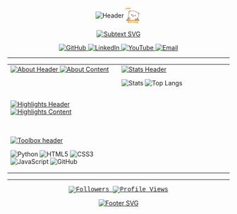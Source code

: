 <div align="center">
  <p align="center" style="display: flex; align-items: center; justify-content: center;">
    <img src="https://readme-typing-svg.demolab.com?font=Courier+New&weight=700&size=40&pause=1000&color=000000&center=true&vCenter=true&width=550&height=60&lines=Hi%2C+I'm+Hui+Yeen" alt="Header" />
    <img src="assets/greeting.gif?v=1" width="40" height="40" alt="wave">
  </p>
 <p align="center" style="display: flex; align-items: center; justify-content: center;">
    <a href="https://git.io/typing-svg"><img src="https://readme-typing-svg.demolab.com?font=OCR+A+Extended&size=18&pause=1000&color=000000&center=true&vCenter=true&repeat=false&width=700&height=18&lines=UTM+Johor+Student+%E2%80%A2+Curious+Builder+%E2%80%A2+Learning+in+progress" alt="Subtext SVG" /></a>
  </p>
</div>

<!-- Keep badges as HTML - they need to be clickable! -->
<p align="center">
  <a href="https://github.com/lowhuiyeen">
    <img alt="GitHub" src="https://img.shields.io/badge/-@lowhuiyeen-181717?style=flat-square&logo=GitHub&logoColor=white">
  </a>
  <a href="https://www.linkedin.com/in/huiyeenlow">
    <img alt="LinkedIn" src="https://img.shields.io/badge/-huiyeenlow-0A66C2?style=flat-square&logo=Linkedin&logoColor=white">
  </a>
  <a href="https://www.youtube.com/@huiyeen">
    <img alt="YouTube" src="https://img.shields.io/badge/-@huiyeen-FF0000?style=flat-square&logo=YouTube&logoColor=white">
  </a>
  <a href="mailto:lowhuiyeen@gmail.com">
    <img alt="Email" src="https://img.shields.io/badge/-lowhuiyeen@gmail.com-c14438?style=flat-square&logo=Gmail&logoColor=white">
  </a>
</p>

---
<table>
<tr>
<td width="50%" valign="top">

<a href="https://git.io/typing-svg">
  <img src="https://readme-typing-svg.demolab.com?font=OCR+A+Extended&size=25&duration=1&pause=99999&color=000000&vCenter=true&repeat=false&height=25&lines=About" alt="About Header" />
</a>

<a href="https://git.io/typing-svg">
  <img src="https://readme-typing-svg.demolab.com?font=OCR+A+Extended&size=21&duration=300&pause=1&color=000000&vCenter=true&multiline=true&repeat=false&width=600&height=70&lines=%E2%80%A2+First-year+postgraduate+student+at+UTM+Johor;%E2%80%A2+Exploring+coding%2C+creativity%2C+and+curiosity-driven" alt="About Content" />
</a>

<br><br>

<a href="https://git.io/typing-svg">
  <img src="https://readme-typing-svg.demolab.com?font=OCR+A+Extended&size=25&duration=1&pause=99999&color=000000&vCenter=true&repeat=false&height=25&lines=Highlights" alt="Highlights Header" />
</a>
<a href="https://git.io/typing-svg">
  <img src="https://readme-typing-svg.demolab.com?font=OCR+A+Extended&size=21&duration=300&pause=1&color=000000&vCenter=true&multiline=true&repeat=false&width=600&height=70&lines=%E2%9D%AF+Focused+on+learning+and+documenting;%E2%9D%AF+Selected+pins+show+what+I've+built" alt="Highlights Content" />
</a>

<br><br>
<a href="https://git.io/typing-svg"><img src="https://readme-typing-svg.demolab.com?font=OCR+A+Extended&size=25&duration=1&pause=99999&color=000000&vCenter=true&repeat=false&height=25&lines=Toolbox+Learning" alt="Toolbox header" /></a>
<p>

  <img height="24" alt="Python" src="https://cdn.jsdelivr.net/gh/devicons/devicon/icons/python/python-original.svg">
  <img height="24" alt="HTML5" src="https://cdn.jsdelivr.net/gh/devicons/devicon/icons/html5/html5-original.svg">
  <img height="24" alt="CSS3" src="https://cdn.jsdelivr.net/gh/devicons/devicon/icons/css3/css3-original.svg">
  <img height="24" alt="JavaScript" src="https://cdn.jsdelivr.net/gh/devicons/devicon/icons/javascript/javascript-original.svg">
  <img height="24" alt="GitHub" src="https://cdn.jsdelivr.net/gh/devicons/devicon/icons/github/github-original.svg">
</p>

</td>
<td width="50%" valign="top">


<a href="https://git.io/typing-svg">
  <img src="https://readme-typing-svg.demolab.com?font=OCR+A+Extended&size=25&duration=1&pause=99999&color=000000&vCenter=true&repeat=false&height=25&lines=Stats" alt="Stats Header" />
</a>

<p>
  <img height="130" src="https://github-readme-stats.vercel.app/api?username=lowhuiyeen&show_icons=true&hide_title=true&theme=transparent" alt="Stats">
  <img height="130" src="https://github-readme-stats.vercel.app/api/top-langs/?username=lowhuiyeen&layout=compact&theme=transparent" alt="Top Langs">
</p>

</td>
</tr>
</table>

---

<!-- Keep these as HTML - they're already dynamic images with working links! -->
<p align="center" style="font-family: 'Courier New', Courier, monospace;">
  <a href="https://github.com/lowhuiyeen?tab=followers">
    <img alt="Followers" src="https://img.shields.io/github/followers/lowhuiyeen?style=flat&label=Followers">
  </a>
  <a href="https://github.com/lowhuiyeen">
    <img alt="Profile Views" src="https://komarev.com/ghpvc/?username=lowhuiyeen&style=flat">
  </a>
</p>

<p align="center" style="display: flex; align-items: center; justify-content: center;">
  <a href="https://git.io/typing-svg"><img src="https://readme-typing-svg.demolab.com?font=OCR+A+Extended&size=12&pause=1000&color=000000&center=true&vCenter=true&repeat=false&width=700&height=18&lines=Calm+clarity+over+noise+%E2%80%94+learning%2C+sharing%2C+growing" alt="Footer SVG" /></a>
</p>